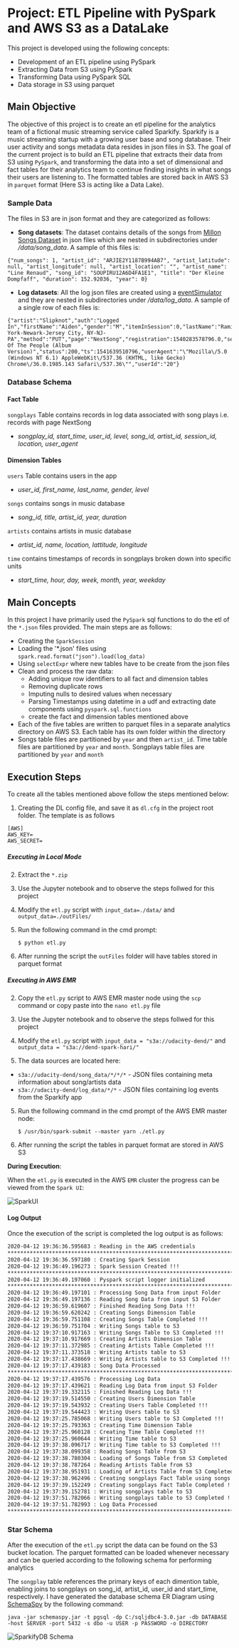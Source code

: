 # Project: ETL Pipeline with PySpark and AWS S3 as a DataLake

This project is developed using the following concepts:

- Development of an ETL pipeline using PySpark
- Extracting Data from S3 using PySpark
- Transforming Data using PySpark SQL
- Data storage in S3 using parquet

## Main Objective

The objective of this project is to create an etl pipeline for the analytics team of a fictional music streaming service called Sparkify. Sparkify is a music streaming startup with a growing user base and song database.
Their user activity and songs metadata data resides in json files in S3. The goal of the current project is to build an ETL pipeline that extracts their data from S3 using `PySpark`, and transforming the data into a set of dimensional and fact tables for their analytics team to continue finding insights in what songs their users are listening to. The formatted tables are stored back in AWS S3 in `parquet` format (Here S3 is acting like a Data Lake). 

### Sample Data

The files in S3 are in json format and they are categorized as follows:

- **Song datasets**: The dataset contains  details of the songs from [Millon Songs Dataset](http://millionsongdataset.com/) in json files which are nested in subdirectories under */data/song_data*. A sample of this files is:

```
{"num_songs": 1, "artist_id": "ARJIE2Y1187B994AB7", "artist_latitude": null, "artist_longitude": null, "artist_location": "", "artist_name": "Line Renaud", "song_id": "SOUPIRU12A6D4FA1E1", "title": "Der Kleine Dompfaff", "duration": 152.92036, "year": 0}
```

- **Log datasets**: All the log json files are created using a [eventSimulator](https://github.com/Interana/eventsim) and they are nested in subdirectories under */data/log_data*. A sample of a single row of each files is:

```
{"artist":"Slipknot","auth":"Logged In","firstName":"Aiden","gender":"M","itemInSession":0,"lastName":"Ramirez","length":192.57424,"level":"paid","location":"New York-Newark-Jersey City, NY-NJ-PA","method":"PUT","page":"NextSong","registration":1540283578796.0,"sessionId":19,"song":"Opium Of The People (Album Version)","status":200,"ts":1541639510796,"userAgent":"\"Mozilla\/5.0 (Windows NT 6.1) AppleWebKit\/537.36 (KHTML, like Gecko) Chrome\/36.0.1985.143 Safari\/537.36\"","userId":"20"}
```

### Database Schema

#### Fact Table

`songplays` Table contains records in log data associated with song plays i.e. records with page NextSong
* *songplay_id, start_time, user_id, level, song_id, artist_id, session_id, location, user_agent*

#### Dimension Tables

`users` Table contains users in the app
* *user_id, first_name, last_name, gender, level*

`songs` contains songs in music database
* *song_id, title, artist_id, year, duration*

`artists` contains artists in music database
* *artist_id, name, location, lattitude, longitude*

`time` contains timestamps of records in songplays broken down into specific units
* *start_time, hour, day, week, month, year, weekday*

## Main Concepts

In this project I have primarily used the `PySpark` sql functions to do the etl of the `*.json` files provided. The main steps are as follows:

- Creating the `SparkSession`
- Loading the '*.json' files using `spark.read.format("json").load(log_data)`
- Using `selectExpr` where new tables have to be create from the json files
- Clean and process the raw data:
  * Adding unique row identifiers to all fact and dimension tables
  * Removing duplicate rows
  * Imputing nulls to desired values when necessary
  * Parsing Timestamps using datetime in a udf and extracting date components using `pyspark.sql.functions`
  * create the fact and dimension tables mentioned above
- Each of the five tables are written to parquet files in a separate analytics directory on AWS S3. Each table has its own folder within the directory
- Songs table files are partitioned by `year` and then `artist_id`. Time table files are partitioned by `year` and `month`. Songplays table files are partitioned by `year` and `month`

## Execution Steps

To create all the tables mentioned above follow the steps mentioned below:

1. Creating the DL config file, and save it as ```dl.cfg``` in the project root folder. The template is as follows

```
[AWS]
AWS_KEY=
AWS_SECRET=
```
##### **Executing in Local Mode**

2. Extract the `*.zip` 

3. Use the Jupyter notebook and to observe the steps follwed for this project

4. Modify the `etl.py` script with `input_data=./data/` and `output_data=./outFiles/`

5. Run the following command in the cmd prompt:

    `$ python etl.py`
   
    
6. After running the script the `outFiles` folder will have tables stored in parquet format 


##### **Executing in AWS EMR**

2. Copy the `etl.py` script to AWS EMR master node using the `scp` command or copy paste into the `nano etl.py` file 

3. Use the Jupyter notebook and to observe the steps follwed for this project

4. Modify the `etl.py` script with `input_data = "s3a://udacity-dend/"` and `output_data = "s3a://dend-spark-hari/"`

5. The data sources are located here:

  - `s3a://udacity-dend/song_data/*/*/*` - JSON files containing meta information about song/artists data
  - `s3a://udacity-dend/log_data/*/*` - JSON files containing log events from the Sparkify app

5. Run the following command in the cmd prompt of the AWS EMR master node:

    `$ /usr/bin/spark-submit --master yarn ./etl.py`
   
6. After running the script the tables in parquet format are stored in AWS S3

**During Execution**:

When the `etl.py` is executed in the AWS `EMR` cluster the progress can be viewed from the `Spark UI`:

![SparkUI](spark-ui.PNG)

#### Log Output

Once the execution of the script is completed the log output is as follows:

~~~bash
2020-04-12 19:36:36.595683 : Reading in the AWS credentials
****************************************************************************************************
2020-04-12 19:36:36.597180 : Creating Spark Session
2020-04-12 19:36:49.196273 : Spark Session Created !!!
****************************************************************************************************
2020-04-12 19:36:49.197060 : Pyspark script logger initialized
****************************************************************************************************
2020-04-12 19:36:49.197101 : Processing Song Data from input Folder
2020-04-12 19:36:49.197136 : Reading Song Data from input S3 Folder
2020-04-12 19:36:59.619607 : Finished Reading Song Data !!!                                                                                  
2020-04-12 19:36:59.620242 : Creating Songs Dimension Table
2020-04-12 19:36:59.751108 : Creating Songs Table Completed !!!
2020-04-12 19:36:59.751704 : Writing Songs table to S3
2020-04-12 19:37:10.917163 : Writing Songs Table to S3 Completed !!!                                                                         
2020-04-12 19:37:10.917669 : Creating Artists Dimension Table
2020-04-12 19:37:11.372985 : Creating Artists Table Completed !!!
2020-04-12 19:37:11.373518 : Writing Artists table to S3
2020-04-12 19:37:17.438669 : Writing Artists table to S3 Completed !!!                                                                       
2020-04-12 19:37:17.439183 : Song Data Processed
****************************************************************************************************
2020-04-12 19:37:17.439576 : Processing Log Data
2020-04-12 19:37:17.439621 : Reading Log Data from input S3 Folder
2020-04-12 19:37:19.332115 : Finished Reading Log Data !!!                                                                                   
2020-04-12 19:37:19.514550 : Creating Users Dimension Table
2020-04-12 19:37:19.543932 : Creating Users Table Completed !!!
2020-04-12 19:37:19.544423 : Writing Users table to S3
2020-04-12 19:37:25.785068 : Writing Users table to S3 Completed !!!                                                                         
2020-04-12 19:37:25.793363 : Creating Time Dimension Table
2020-04-12 19:37:25.960128 : Creating Time Table Completed !!!
2020-04-12 19:37:25.960644 : Writing Time table to S3
2020-04-12 19:37:38.096717 : Writing Time table to S3 Completed !!!                                                                          
2020-04-12 19:37:38.099358 : Reading Songs Table from S3
2020-04-12 19:37:38.780304 : Loading of Songs Table from S3 Completed !!!
2020-04-12 19:37:38.787264 : Reading Artists Table from S3
2020-04-12 19:37:38.951931 : Loading of Artists Table from S3 Completed !!!
2020-04-12 19:37:38.962496 : Creating songplays Fact Table using songs and artist table
2020-04-12 19:37:39.152249 : Creating songplays Fact Table Completed !!!
2020-04-12 19:37:39.152781 : Writing songplays table to S3
2020-04-12 19:37:51.782066 : Writing songplays table to S3 Completed !!!                                                                     
2020-04-12 19:37:51.782993 : Log Data Processed
****************************************************************************************************
~~~

### Star Schema

After the execution of the `etl.py` script the data can be found on the S3 bucket location. The parquet formatted can be loaded whenever necessary and can be queried according to the following schema for performing analytics


The ```songplay``` table references the primary keys of each dimention table, enabling joins to songplays on song_id, artist_id, user_id and start_time, respectively. I have generated the database schema ER Diagram using [SchemaSpy](http://schemaspy.org/) by the following command:

```
java -jar schemaspy.jar -t pgsql -dp C:/sqljdbc4-3.0.jar -db DATABASE -host SERVER -port 5432 -s dbo -u USER -p PASSWORD -o DIRECTORY
```

![SparkifyDB Schema](schema.PNG)
